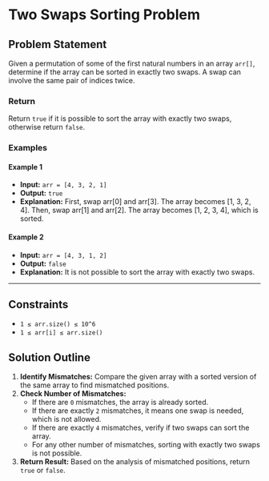 # Two Swaps Sorting Problem

## Problem Statement

Given a permutation of some of the first natural numbers in an array `arr[]`, determine if the array can be sorted in exactly two swaps. A swap can involve the same pair of indices twice.

### Return
Return `true` if it is possible to sort the array with exactly two swaps, otherwise return `false`.

### Examples

#### Example 1
- **Input:** `arr = [4, 3, 2, 1]`
- **Output:** `true`
- **Explanation:** First, swap arr[0] and arr[3]. The array becomes [1, 3, 2, 4]. Then, swap arr[1] and arr[2]. The array becomes [1, 2, 3, 4], which is sorted.


#### Example 2
- **Input:** `arr = [4, 3, 1, 2]`
- **Output:** `false`
- **Explanation:** It is not possible to sort the array with exactly two swaps.

---

## Constraints
- `1 ≤ arr.size() ≤ 10^6`
- `1 ≤ arr[i] ≤ arr.size()`

## Solution Outline

1. **Identify Mismatches:** Compare the given array with a sorted version of the same array to find mismatched positions.
2. **Check Number of Mismatches:**
   - If there are `0` mismatches, the array is already sorted.
   - If there are exactly `2` mismatches, it means one swap is needed, which is not allowed.
   - If there are exactly `4` mismatches, verify if two swaps can sort the array.
   - For any other number of mismatches, sorting with exactly two swaps is not possible.
3. **Return Result:** Based on the analysis of mismatched positions, return `true` or `false`.







